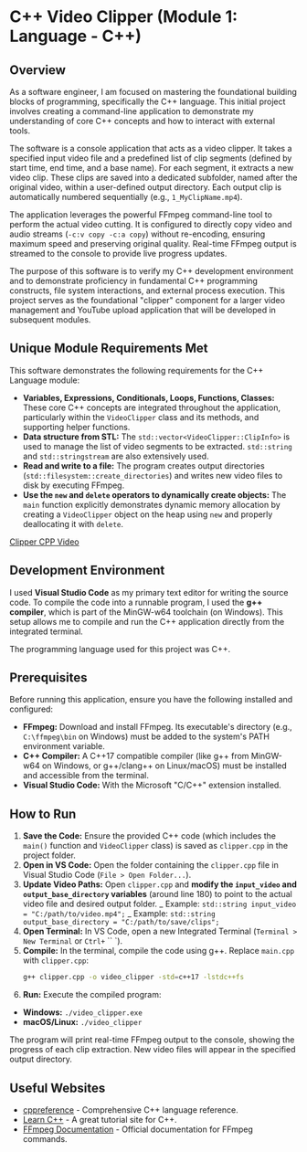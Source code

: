 # C++ Video Clipper (Module 1: Language - C++)

## Overview

As a software engineer, I am focused on mastering the foundational building blocks of programming, specifically the C++ language. This initial project involves creating a command-line application to demonstrate my understanding of core C++ concepts and how to interact with external tools.

The software is a console application that acts as a video clipper. It takes a specified input video file and a predefined list of clip segments (defined by start time, end time, and a base name). For each segment, it extracts a new video clip. These clips are saved into a dedicated subfolder, named after the original video, within a user-defined output directory. Each output clip is automatically numbered sequentially (e.g., `1_MyClipName.mp4`).

The application leverages the powerful FFmpeg command-line tool to perform the actual video cutting. It is configured to directly copy video and audio streams (`-c:v copy -c:a copy`) without re-encoding, ensuring maximum speed and preserving original quality. Real-time FFmpeg output is streamed to the console to provide live progress updates.

The purpose of this software is to verify my C++ development environment and to demonstrate proficiency in fundamental C++ programming constructs, file system interactions, and external process execution. This project serves as the foundational "clipper" component for a larger video management and YouTube upload application that will be developed in subsequent modules.

## Unique Module Requirements Met

This software demonstrates the following requirements for the C++ Language module:

- **Variables, Expressions, Conditionals, Loops, Functions, Classes:** These core C++ concepts are integrated throughout the application, particularly within the `VideoClipper` class and its methods, and supporting helper functions.
- **Data structure from STL:** The `std::vector<VideoClipper::ClipInfo>` is used to manage the list of video segments to be extracted. `std::string` and `std::stringstream` are also extensively used.
- **Read and write to a file:** The program creates output directories (`std::filesystem::create_directories`) and writes new video files to disk by executing FFmpeg.
- **Use the `new` and `delete` operators to dynamically create objects:** The `main` function explicitly demonstrates dynamic memory allocation by creating a `VideoClipper` object on the heap using `new` and properly deallocating it with `delete`.

[Clipper CPP Video](https://youtu.be/GaZZ1mwws9g)

## Development Environment

I used **Visual Studio Code** as my primary text editor for writing the source code. To compile the code into a runnable program, I used the **g++ compiler**, which is part of the MinGW-w64 toolchain (on Windows). This setup allows me to compile and run the C++ application directly from the integrated terminal.

The programming language used for this project was C++.

## Prerequisites

Before running this application, ensure you have the following installed and configured:

- **FFmpeg:** Download and install FFmpeg. Its executable's directory (e.g., `C:\ffmpeg\bin` on Windows) must be added to the system's PATH environment variable.
- **C++ Compiler:** A C++17 compatible compiler (like g++ from MinGW-w64 on Windows, or g++/clang++ on Linux/macOS) must be installed and accessible from the terminal.
- **Visual Studio Code:** With the Microsoft "C/C++" extension installed.

## How to Run

1. **Save the Code:** Ensure the provided C++ code (which includes the `main()` function and `VideoClipper` class) is saved as `clipper.cpp` in the project folder.
2. **Open in VS Code:** Open the folder containing the `clipper.cpp` file in Visual Studio Code (`File > Open Folder...`).
3. **Update Video Paths:** Open `clipper.cpp` and **modify the `input_video` and `output_base_directory` variables** (around line 180) to point to the actual video file and desired output folder. _ Example: `std::string input_video = "C:/path/to/video.mp4";` _ Example: `std::string output_base_directory = "C:/path/to/save/clips";`
4. **Open Terminal:** In VS Code, open a new Integrated Terminal (`Terminal > New Terminal` or `Ctrl+` `` `).
5. **Compile:** In the terminal, compile the code using g++. Replace `main.cpp` with `clipper.cpp`:
   ```bash
   g++ clipper.cpp -o video_clipper -std=c++17 -lstdc++fs
   ```
6. **Run:** Execute the compiled program:

- **Windows:** `./video_clipper.exe`
- **macOS/Linux:** `./video_clipper`

The program will print real-time FFmpeg output to the console, showing the progress of each clip extraction. New video files will appear in the specified output directory.

## Useful Websites

- [cppreference](https://en.cppreference.com/w/) - Comprehensive C++ language reference.
- [Learn C++](https://www.learncpp.com/) - A great tutorial site for C++.
- [FFmpeg Documentation](https://ffmpeg.org/documentation.html) - Official documentation for FFmpeg commands.
